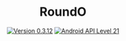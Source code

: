 <h1 align=center>RoundO</h1>
<p align=center>
    <a href="./CHANGELOG.md"><img alt="Version 0.3.12" src="https://img.shields.io/badge/version-0.3.12-red.svg"/></a>
    <a href="https://www.android.com/versions/lollipop-5-0/"><img alt="Android API Level 21" src="https://img.shields.io/badge/Android_API_Level-21-A4C639.svg"/></a>
</p>

